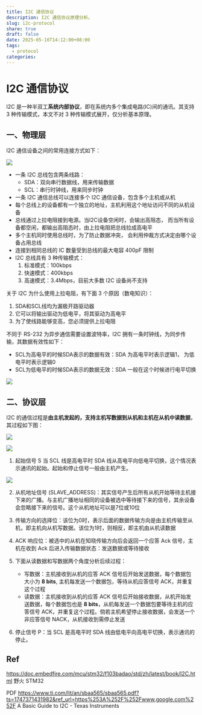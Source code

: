 ```yaml
---
title: I2C 通信协议
description: I2C 通信协议原理分析。
slug: i2c-protocol
share: true
draft: false
date: 2025-05-16T14:12:00+08:00
tags:
  - protocol
categories:
---
```


# I2C 通信协议

I2C 是一种半双工**系统内部协议**，即在系统内多个集成电路(IC)间的通讯。其支持 3 种传输模式，本文不对 3 种传输模式展开，仅分析基本原理。

## 一、物理层

I2C 通信设备之间的常用连接方式如下：

![](https://img.jaxwang28.top/2025/05/1746f76b8a598ac9083caf25e73ea9cc.png)

* 一条 I2C 总线包含两条线路：
	* SDA：双向串行数据线，用来传输数据
	* SCL：串行时钟线，用来同步时钟
* 一条 I2C 通信总线可以连接多个 I2C 通信设备，包含多个主机或从机
* 每个总线上的设备都有一个独立的地址，主机利用这个地址访问不同的从机设备
* 总线通过上拉电阻接到电源。当I2C设备空闲时，会输出高阻态， 而当所有设备都空闲，都输出高阻态时，由上拉电阻把总线拉成高电平
* 多个主机同时使用总线时，为了防止数据冲突， 会利用仲裁方式决定由哪个设备占用总线
* 连接到相同总线的 IC 数量受到总线的最大电容 400pF 限制
* I2C 总线具有 3 种传输模式：
	1. 标准模式：100kbps
	2. 快速模式：400kbps
	3. 高速模式：3.4Mbps，目前大多数 I2C 设备尚不支持

关于 I2C 为什么使用上拉电阻，有下面 3 个原因（数电知识）：
1. SDA和SCL线均为漏极开路驱动器
2. 它可以将输出驱动为低电平，将其驱动为高电平
3. 为了使线路能够变高，您必须提供上拉电阻

不同于 RS-232 为异步通信需要设置波特率，I2C 拥有一条时钟线，为同步传输，其数据有效性如下：
* SCL为高电平的时候SDA表示的数据有效：SDA 为高电平时表示逻辑1， 为低电平时表示逻辑0
* SCL为低电平的时候SDA表示的数据无效：SDA 一般在这个时候进行电平切换

![](https://img.jaxwang28.top/2025/05/b023386cd13cf1971813db9ee2b7c1f4.png)


## 二、协议层

I2C 的通信过程是**由主机发起的，支持主机写数据到从机和主机在从机中读数据**，其过程如下图：

![](https://img.jaxwang28.top/2025/05/2b0cafa288aa0740a608ca59a5ae7cb3.jpeg)

![](https://img.jaxwang28.top/2025/05/00b6f43c6d80736921627bb7b5741d56.jpeg)

1. 起始信号 S 当 SCL 线是高电平时 SDA 线从高电平向低电平切换，这个情况表示通讯的起始。起始和停止信号一般由主机产生。

![](https://img.jaxwang28.top/2025/05/35e8b3ffbcc8f9e9f2f561d07c69755d.png)


2. 从机地址信号 (SLAVE_ADDRESS)：其实信号产生后所有从机开始等待主机接下来的广播。与主机广播地址相同的设备被选中等待接下来的信号，其余设备会忽略接下来的信号。这个从机地址可以是7位或10位
3. 传输方向的选择位：该位为0时，表示后面的数据传输方向是由主机传输至从机，即主机向从机写数据。该位为1时，则相反，即主机由从机读数据
4. ACK 响应位：被选中的从机在知晓传输方向后会返回一个应答 Ack 信号，主机在收到 Ack 后进入传输数据状态：发送数据或等待接收

5. 下面从读数据和写数据两个角度分析后续过程：
	* 写数据：主机接收到从机的应答 ACK 信号后开始发送数据，每个数据包大小为 **8 bits**, 主机每发送一个数据包，等待从机应答信号 ACK，并重复这个过程
	* 读数据：主机接收到从机的应答 ACK 信号后开始接收数据，从机开始发送数据，每个数据包也是 **8 bits**，从机每发送一个数据包要等待主机的应答信号 ACK，并重复这个过程。倘若主机希望停止接收数据，会发送一个非应答信号 NACK，从机接收到需停止发送
6. 停止信号 P：当 SCL 是高电平时 SDA 线由低电平向高电平切换，表示通讯的停止。


## Ref
https://doc.embedfire.com/mcu/stm32/f103badao/std/zh/latest/book/I2C.html 野火 STM32

PDF https://www.ti.com/lit/an/sbaa565/sbaa565.pdf?ts=1747371431982&ref_url=https%253A%252F%252Fwww.google.com%252F A Basic Guide to I2C - Texas Instruments
